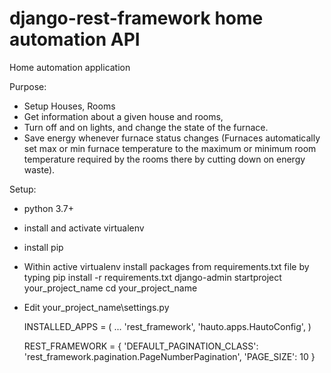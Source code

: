 # django-rest-framework home automation API
Home automation application

Purpose: 
  - Setup Houses, Rooms 
  - Get information about a given house and rooms, 
  - Turn off and on lights, and change the state of the furnace.
  - Save energy whenever furnace status changes (Furnaces automatically set max or min furnace temperature to the 
    maximum or minimum room temperature required by the rooms there by cutting down on energy waste). 
    
 Setup:
   - python 3.7+
   - install and activate virtualenv
   - install pip
   - Within active virtualenv install packages from requirements.txt file by typing
     pip install -r requirements.txt
     django-admin startproject your_project_name
     cd your_project_name
   - Edit your_project_name\settings.py
   
      INSTALLED_APPS = (
             ...
         'rest_framework',
         'hauto.apps.HautoConfig',
      )
      
      REST_FRAMEWORK = {
         'DEFAULT_PAGINATION_CLASS': 'rest_framework.pagination.PageNumberPagination',
         'PAGE_SIZE': 10
      }



